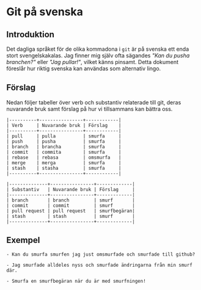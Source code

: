 # Git på svenska

## Introduktion

Det dagliga språket för de olika kommadona i `git` är på svenska ett
enda stort svengelskakalas. Jag finner mig själv ofta sägandes _"Kan
du pusha branchen?"_ eller _"Jag pullar!"_, vilket känns pinsamt.
Detta dokument föreslår hur riktig svenska kan användas som alternativ
lingo.

## Förslag

Nedan följer tabeller över verb och substantiv relaterade till git,
deras nuvarande bruk samt förslag på hur vi tillsammans kan bättra
oss.

    |----------+----------------+------------|
    | Verb     | Nuvarande bruk | Förslag    |
    |----------+----------------+------------|
    | pull     | pulla          | smurfa     |
    | push     | pusha          | smurfa     |
    | branch   | brancha        | smurfa     |
    | commit   | commita        | smurfa     |
    | rebase   | rebasa         | omsmurfa   |
    | merge    | merga          | smurfa     |
    | stash    | stasha         | smurfa     |
    |----------+----------------+------------|

    |--------------+----------------+-------------|
    | Substantiv   | Nuvarande bruk | Förslag     |
    |--------------+----------------+-------------|
    | branch       | branch         | smurf       |
    | commit       | commit         | smurf       |
    | pull request | pull request   | smurfbegäran|
    | stash        | stash          | smurf       |
    |--------------+----------------+-------------|

## Exempel

    - Kan du smurfa smurfen jag just omsmurfade och smurfade till github?

    - Jag smurfade alldeles nyss och smurfade ändringarna från min smurf där.

    - Smurfa en smurfbegäran när du är med smurfningen!
